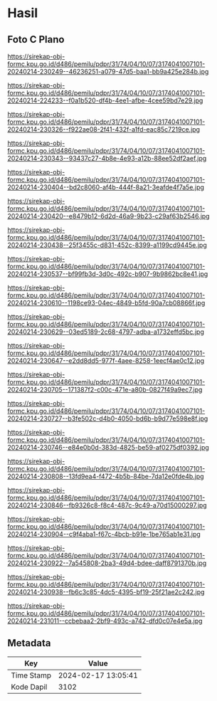 # Hasil

## Foto C Plano

https://sirekap-obj-formc.kpu.go.id/d486/pemilu/pdpr/31/74/04/10/07/3174041007101-20240214-230249--46236251-a079-47d5-baa1-bb9a425e284b.jpg

https://sirekap-obj-formc.kpu.go.id/d486/pemilu/pdpr/31/74/04/10/07/3174041007101-20240214-224233--f0a1b520-df4b-4ee1-afbe-4cee59bd7e29.jpg

https://sirekap-obj-formc.kpu.go.id/d486/pemilu/pdpr/31/74/04/10/07/3174041007101-20240214-230326--f922ae08-2f41-432f-a1fd-eac85c7219ce.jpg

https://sirekap-obj-formc.kpu.go.id/d486/pemilu/pdpr/31/74/04/10/07/3174041007101-20240214-230343--93437c27-4b8e-4e93-a12b-88ee52df2aef.jpg

https://sirekap-obj-formc.kpu.go.id/d486/pemilu/pdpr/31/74/04/10/07/3174041007101-20240214-230404--bd2c8060-af4b-444f-8a21-3eafde4f7a5e.jpg

https://sirekap-obj-formc.kpu.go.id/d486/pemilu/pdpr/31/74/04/10/07/3174041007101-20240214-230420--e8479b12-6d2d-46a9-9b23-c29af63b2546.jpg

https://sirekap-obj-formc.kpu.go.id/d486/pemilu/pdpr/31/74/04/10/07/3174041007101-20240214-230438--25f3455c-d831-452c-8399-a1199cd9445e.jpg

https://sirekap-obj-formc.kpu.go.id/d486/pemilu/pdpr/31/74/04/10/07/3174041007101-20240214-230537--bf99fb3d-3d0c-492c-b907-9b9862bc8e41.jpg

https://sirekap-obj-formc.kpu.go.id/d486/pemilu/pdpr/31/74/04/10/07/3174041007101-20240214-230610--1198ce93-04ec-4849-b5fd-90a7cb08866f.jpg

https://sirekap-obj-formc.kpu.go.id/d486/pemilu/pdpr/31/74/04/10/07/3174041007101-20240214-230629--03ed5189-2c68-4797-adba-a1732effd5bc.jpg

https://sirekap-obj-formc.kpu.go.id/d486/pemilu/pdpr/31/74/04/10/07/3174041007101-20240214-230647--e2dd8dd5-977f-4aee-8258-1eecf4ae0c12.jpg

https://sirekap-obj-formc.kpu.go.id/d486/pemilu/pdpr/31/74/04/10/07/3174041007101-20240214-230705--171387f2-c00c-471e-a80b-0827f49a9ec7.jpg

https://sirekap-obj-formc.kpu.go.id/d486/pemilu/pdpr/31/74/04/10/07/3174041007101-20240214-230727--b3fe502c-d4b0-4050-bd6b-b9d77e598e8f.jpg

https://sirekap-obj-formc.kpu.go.id/d486/pemilu/pdpr/31/74/04/10/07/3174041007101-20240214-230746--e84e0b0d-383d-4825-be59-af0275df0392.jpg

https://sirekap-obj-formc.kpu.go.id/d486/pemilu/pdpr/31/74/04/10/07/3174041007101-20240214-230808--13fd9ea4-f472-4b5b-84be-7da12e0fde4b.jpg

https://sirekap-obj-formc.kpu.go.id/d486/pemilu/pdpr/31/74/04/10/07/3174041007101-20240214-230846--fb9326c8-f8c4-487c-9c49-a70d15000297.jpg

https://sirekap-obj-formc.kpu.go.id/d486/pemilu/pdpr/31/74/04/10/07/3174041007101-20240214-230904--c9f4aba1-f67c-4bcb-b91e-1be765ab1e31.jpg

https://sirekap-obj-formc.kpu.go.id/d486/pemilu/pdpr/31/74/04/10/07/3174041007101-20240214-230922--7a545808-2ba3-49d4-bdee-daff8791370b.jpg

https://sirekap-obj-formc.kpu.go.id/d486/pemilu/pdpr/31/74/04/10/07/3174041007101-20240214-230938--fb6c3c85-4dc5-4395-bf19-25f21ae2c242.jpg

https://sirekap-obj-formc.kpu.go.id/d486/pemilu/pdpr/31/74/04/10/07/3174041007101-20240214-231011--ccbebaa2-2bf9-493c-a742-dfd0c07e4e5a.jpg


## Metadata

| Key        | Value               |
| ---------- | ------------------- |
| Time Stamp | 2024-02-17 13:05:41 |
| Kode Dapil | 3102                |



